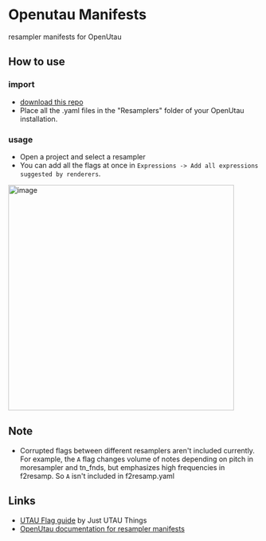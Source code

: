 # Openutau Manifests
resampler manifests for OpenUtau

## How to use
### import
* [download this repo](https://github.com/oxygen-dioxide/openutau-templates/archive/refs/heads/main.zip)
* Place all the .yaml files in the "Resamplers" folder of your OpenUtau installation.

### usage
* Open a project and select a resampler
* You can add all the flags at once in `Expressions -> Add all expressions suggested by renderers`.

<img width="453" alt="image" src="https://user-images.githubusercontent.com/54425948/227085816-4cced732-98dd-4c76-bc40-9a94f971a066.png">

## Note
* Corrupted flags between different resamplers aren't included currently. For example, the `A` flag changes volume of notes depending on pitch in moresampler and tn_fnds, but emphasizes high frequencies in f2resamp. So `A` isn't included in f2resamp.yaml

## Links
* [UTAU Flag guide](https://www.tumblr.com/utau-bowl/647016314853097472/utau-flag-guide?source=share) by Just UTAU Things
* [OpenUtau documentation for resampler manifests](https://github.com/stakira/OpenUtau/wiki/Resamplers-and-Wavtools#resampler-manifest)
